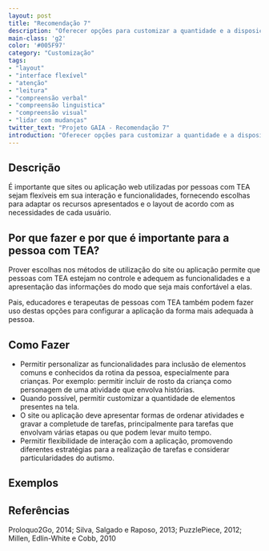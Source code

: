 ```yaml
---
layout: post
title: "Recomendação 7"
description: "Oferecer opções para customizar a quantidade e a disposição de elementos na tela e personalizar as funcionalidades."
main-class: 'g2'
color: '#005F97'
category: "Customização"
tags:
- "layout"
- "interface flexível"
- "atenção"
- "leitura"
- "compreensão verbal"
- "compreensão linguistica"
- "compreensão visual"
- "lidar com mudanças"
twitter_text: "Projeto GAIA - Recomendação 7"
introduction: "Oferecer opções para customizar a quantidade e a disposição de elementos na tela e personalizar as funcionalidades."
---
```


## Descrição

É importante que sites ou aplicação web utilizadas por pessoas com TEA sejam flexíveis em sua interação e funcionalidades, fornecendo escolhas para adaptar os recursos apresentados e o layout de acordo com as necessidades de cada usuário.

## Por que fazer e por que é importante para a pessoa com TEA?

Prover escolhas nos métodos de utilização do site ou aplicação permite que pessoas com TEA estejam no controle e adequem as funcionalidades e a apresentação das informações do modo que seja mais confortável a elas.

Pais, educadores e terapeutas de pessoas com TEA também podem fazer uso destas opções para configurar a aplicação da forma mais adequada à pessoa.

## Como Fazer

* Permitir personalizar as funcionalidades para inclusão de elementos comuns e conhecidos da rotina da pessoa, especialmente para crianças. Por exemplo: permitir incluir de rosto da criança como personagem de uma atividade que envolva histórias.
* Quando possível, permitir customizar a quantidade de elementos presentes na tela.
* O site ou aplicação deve apresentar formas de ordenar atividades e gravar a completude de tarefas, principalmente para tarefas que envolvam várias etapas ou que podem levar muito tempo.
* Permitir flexibilidade de interação com a aplicação, promovendo diferentes estratégias para a realização de tarefas e considerar particularidades do autismo.

## Exemplos

## Referências
Proloquo2Go, 2014; Silva, Salgado e Raposo, 2013; PuzzlePiece, 2012; Millen, Edlin-White e Cobb, 2010
